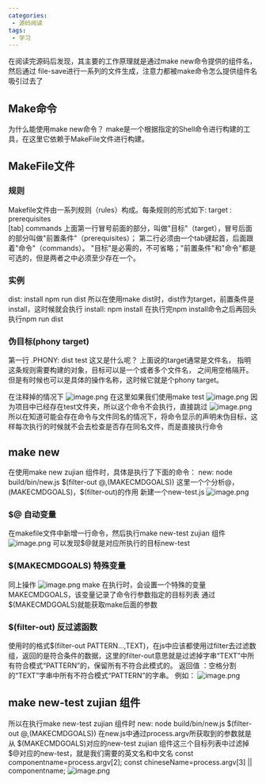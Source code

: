 ```yaml
---
categories:
 - 源码阅读
tags:
 - 学习
---
```


在阅读完源码后发现，其主要的工作原理就是通过make new命令提供的组件名，然后通过
file-save进行一系列的文件生成，注意力都被make命令怎么提供组件名吸引过去了
## Make命令
为什么能使用make new命令？
make是一个根据指定的Shell命令进行构建的工具，在这里它依赖于MakeFile文件进行构建。
​

## MakeFile文件
### 规则
Makefile文件由一系列规则（rules）构成。每条规则的形式如下:
 target : prerequisites  
 [tab]  commands 
上面第一行冒号前面的部分，叫做"目标"（target），冒号后面的部分叫做"前置条件"（prerequisites）；
第二行必须由一个tab键起首，后面跟着"命令"（commands）。
"目标"是必需的，不可省略；"前置条件"和"命令"都是可选的，但是两者之中必须至少存在一个。
### 实例
dist: install
npm run dist
所以在使用make dist时，dist作为target，前置条件是install，这时候就会执行
install:
npm install
在执行完npm install命令之后再回头执行npm run dist
### 伪目标(phony target)
第一行 .PHONY: dist test 这又是什么呢？
上面说的target通常是文件名， 指明这条规则需要构建的对象，目标可以是一个或者多个文件名， 之间用空格隔开。但是有时候也可以是具体的操作名称，这时候它就是个phony target。


在注释掉的情况下
![image.png](https://cdn.nlark.com/yuque/0/2021/png/191608/1638262083135-cc0a5d59-683d-42dd-a55b-264bfd947039.png#clientId=u58d5d4f9-bfb8-4&crop=0&crop=0&crop=1&crop=1&from=paste&height=21&id=u53a71bfa&margin=%5Bobject%20Object%5D&name=image.png&originHeight=21&originWidth=225&originalType=binary&ratio=1&rotation=0&showTitle=false&size=5625&status=done&style=none&taskId=u04ac8e46-1b97-4e9a-8d7d-1822a6e1f82&title=&width=225)
在这里如果我们使用make test
![image.png](https://cdn.nlark.com/yuque/0/2021/png/191608/1638262116914-dce92289-3627-4651-a5e3-f9a660b1c874.png#clientId=u58d5d4f9-bfb8-4&crop=0&crop=0&crop=1&crop=1&from=paste&height=34&id=ud5e7800e&margin=%5Bobject%20Object%5D&name=image.png&originHeight=34&originWidth=222&originalType=binary&ratio=1&rotation=0&showTitle=false&size=7425&status=done&style=none&taskId=u76f05dd9-9edd-4719-91c7-c1211f7c5fb&title=&width=222)
因为项目中已经存在test文件夹，所以这个命令不会执行，直接跳过
![image.png](https://cdn.nlark.com/yuque/0/2021/png/191608/1638262224868-333e22c6-a041-415d-898a-e3a4ea29f611.png#clientId=u58d5d4f9-bfb8-4&crop=0&crop=0&crop=1&crop=1&from=paste&height=127&id=u914dab96&margin=%5Bobject%20Object%5D&name=image.png&originHeight=127&originWidth=275&originalType=binary&ratio=1&rotation=0&showTitle=false&size=11037&status=done&style=none&taskId=u98c4d62e-d9e0-4e5e-8beb-0904406a347&title=&width=275)
所以在知道可能会存在命令与文件同名的情况下，将命令显示的声明未伪目标，这样每次执行的时候就不会去检查是否存在同名文件，而是直接执行命令
​

## make new
在使用make new zujian 组件时，具体是执行了下面的命令：
new:
node build/bin/new.js $(filter-out $@,$(MAKECMDGOALS))
这里一个个分析$@，$(MAKECMDGOALS)，$(filter-out)的作用
新建一个new-test.js
![image.png](https://cdn.nlark.com/yuque/0/2021/png/191608/1638263381407-10c5da2a-b36c-4022-b658-7ec7469d4857.png#clientId=u58d5d4f9-bfb8-4&crop=0&crop=0&crop=1&crop=1&from=paste&height=465&id=u70d6b996&margin=%5Bobject%20Object%5D&name=image.png&originHeight=465&originWidth=677&originalType=binary&ratio=1&rotation=0&showTitle=false&size=65839&status=done&style=none&taskId=u796840f9-692a-451c-877d-1a900611f90&title=&width=677)
### $@ 自动变量
在makefile文件中新增一行命令，然后执行make new-test zujian 组件
![image.png](https://cdn.nlark.com/yuque/0/2021/png/191608/1638263588379-ac24c203-eec9-4265-826a-b8513f3feffe.png#clientId=u58d5d4f9-bfb8-4&crop=0&crop=0&crop=1&crop=1&from=paste&height=211&id=u4e1f5714&margin=%5Bobject%20Object%5D&name=image.png&originHeight=211&originWidth=564&originalType=binary&ratio=1&rotation=0&showTitle=false&size=34581&status=done&style=none&taskId=u83c878b9-64a1-4c88-b145-3b475e21180&title=&width=564)
可以发现$@就是对应所执行的目标new-test
### $(MAKECMDGOALS) 特殊变量
同上操作
![image.png](https://cdn.nlark.com/yuque/0/2021/png/191608/1638263741391-f20892bc-300a-488b-84bc-3d40de11fbbd.png#clientId=u58d5d4f9-bfb8-4&crop=0&crop=0&crop=1&crop=1&from=paste&height=237&id=ufa3f813b&margin=%5Bobject%20Object%5D&name=image.png&originHeight=237&originWidth=583&originalType=binary&ratio=1&rotation=0&showTitle=false&size=40049&status=done&style=none&taskId=u29a0402e-42ca-41e2-a0fd-68e8cee6668&title=&width=583)
make 在执行时，会设置一个特殊的变量 MAKECMDGOALS，该变量记录了命令行参数指定的目标列表
通过$(MAKECMDGOALS)就能获取make后面的参数
### $(filter-out) 反过滤函数
使用时的格式$(filter-out PATTERN…,TEXT)，在js中应该都使用过filter去过滤数组，返回的是符合条件的数据，这里的filter-out意思就是过滤掉字串“TEXT”中所有符合模式“PATTERN”的，保留所有不符合此模式的。
返回值 ：空格分割的“TEXT”字串中所有不符合模式“PATTERN”的字串。
例如：
![image.png](https://cdn.nlark.com/yuque/0/2021/png/191608/1638264363362-444b9b84-6cdb-47a3-9103-45ddd3c8db0f.png#clientId=u58d5d4f9-bfb8-4&crop=0&crop=0&crop=1&crop=1&from=paste&height=169&id=u3b73903e&margin=%5Bobject%20Object%5D&name=image.png&originHeight=169&originWidth=439&originalType=binary&ratio=1&rotation=0&showTitle=false&size=28794&status=done&style=none&taskId=u27a493c6-e3de-4e89-85d7-308cf807912&title=&width=439)
## make new-test zujian 组件
所以在执行make new-test zujian 组件时
new:
node build/bin/new.js $(filter-out $@,$(MAKECMDGOALS))
在new.js中通过process.argv所获取到的参数就是从
$(MAKECMDGOALS)对应的new-test zujian 组件这三个目标列表中过滤掉
$@对应的new-test，就是我们需要的英文名和中文名
const componentname=process.argv[2];
const chineseName=process.argv[3] || componentname;
![image.png](https://cdn.nlark.com/yuque/0/2021/png/191608/1638264887133-0b58d012-fc9e-4acc-8a3c-3d0992074414.png#clientId=u58d5d4f9-bfb8-4&crop=0&crop=0&crop=1&crop=1&from=paste&height=217&id=u0eb2e750&margin=%5Bobject%20Object%5D&name=image.png&originHeight=217&originWidth=584&originalType=binary&ratio=1&rotation=0&showTitle=false&size=40482&status=done&style=none&taskId=ufccfe0a8-7392-40ee-b67a-4f35758d635&title=&width=584)

